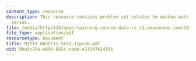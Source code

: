 ```yaml
---
content_type: resource
description: This resource contains problem set related to markov matrices; fourier
  series.
file: /media/https%3A/open-learning-course-data-rc.s3.amazonaws.com/18-06sc-linear-algebra-fall-2011/bba3c75ae696682ccadae215474141b5_MIT18_06SCF11_Ses2.11prob.pdf
file_type: application/pdf
resourcetype: Document
title: MIT18_06SCF11_Ses2.11prob.pdf
uid: bba3c75a-e696-682c-cada-e215474141b5
---
```

